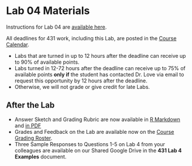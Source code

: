 # Lab 04 Materials

Instructions for Lab 04 are [available here](https://github.com/THOMASELOVE/431-2021/blob/main/labs/lab04/lab04.md).

All deadlines for 431 work, including this Lab, are posted in the [Course Calendar](https://thomaselove.github.io/431/calendar.html).

- Labs that are turned in up to 12 hours after the deadline can receive up to 90% of available points.
- Labs turned in 12-72 hours after the deadline can receive up to 75% of available points **only if** the student has contacted Dr. Love via email to request this opportunity by 12 hours after the deadline. 
- Otherwise, we will not grade or give credit for late Labs.

## After the Lab

- Answer Sketch and Grading Rubric are now available in [R Markdown](https://github.com/THOMASELOVE/431-2021/blob/main/labs/lab04/sketch/lab04_sketch.Rmd) and [in PDF](https://github.com/THOMASELOVE/431-2021/blob/main/labs/lab04/sketch/lab04_sketch.pdf)
- Grades and Feedback on the Lab are available now on the [Course Grading Roster](https://bit.ly/431-2021-grades).
- Three Sample Responses to Questions 1-5 on Lab 4 from your colleagues are available on our Shared Google Drive in the **431 Lab 4 Examples** document.
